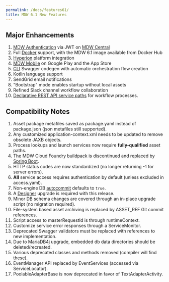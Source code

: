 ```yaml
---
permalink: /docs/features61/
title: MDW 6.1 New Features
---
```


## Major Enhancements
  1. [MDW Authentication]() via JWT on [MDW Central]()
  2. Full [Docker](../guides/docker.md) support, with the MDW 6.1 image available from Docker Hub
  3. [Hyperion](https://hyperion-ui-test1.pcfomactl.dev.intranet/home.html) platform integration 
  4. [MDW Mobile](../guides/mdw-mobile/) on Google Play and the App Store
  5. [CLI](../getting-started/cli/) Swagger codegen with automatic orchestration flow creation
  6. Kotlin language support
  7. SendGrid email notifications
  8. "Bootstrap" mode enables startup without local assets
  9. Refined Slack channel workflow collaboration
  10. [Declarative REST API service paths]() for workflow processes.
  
## Compatibility Notes
  1. Asset package metafiles saved as package.yaml instead of package.json (json metafiles still supported).
  2. Any customized application-context.xml needs to be updated to remove obsolete JAXB objects.
  3. Process lookups and launch services now require **fully-qualified** asset paths.
  4. The MDW Cloud Foundry buildpack is discontinued and replaced by [Spring Boot](../guides/spring-boot/).
  5. HTTP status codes are now standardized (no longer returning -1 for server errors).
  6. **All** service access requires authentication by default (unless excluded in access.yaml).
  7. Non-engine DB [autocommit](https://github.com/CenturyLinkCloud/mdw/issues/330) defaults to `true`.
  8. A [Designer](../getting-started/install-designer/) upgrade is required with this release.
  9. Minor DB schema changes are covered through an in-place upgrade script (no migration required).
  10. File-system based asset archiving is replaced by ASSET_REF Git commit references.
  11. Script access to masterRequestId is through runtimeContext.
  12. Customize service error responses through a ServiceMonitor.
  13. Deprecated Swagger validators must be replaced with references to new implementation.
  14. Due to MariaDB4j upgrade, embedded db data directories should be deleted/recreated.
  15. Various deprecated classes and methods removed (compiler will find these).
  16. EventManager API replaced by EventServices (accessed via ServiceLocator).
  17. PoolableAdapterBase is now deprecated in favor of TextAdapterActivity.
